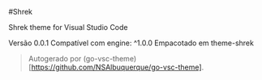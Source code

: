 #Shrek

Shrek theme for Visual Studio Code

Versão 0.0.1
Compatível com engine: ^1.0.0
Empacotado em theme-shrek

> Autogerado por (go-vsc-theme)[https://github.com/NSAlbuquerque/go-vsc-theme].